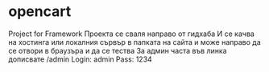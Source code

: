 # opencart
Project for Framework
Проекта се сваля направо от гидхаба
И се качва на хостинга или локалния сървър в папката на сайта и може направо да се отвори в браузъра и да се тества
За админ часта във линка дописвате /admin
  Login: admin
  Pass: 1234
